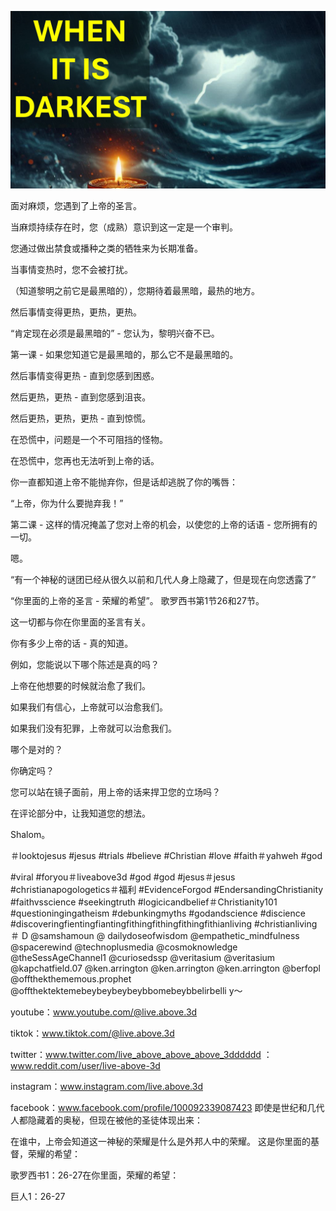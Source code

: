 ![Video cover image](../cover.jpg "cover photo")

面对麻烦，您遇到了上帝的圣言。

当麻烦持续存在时，您（成熟）意识到这一定是一个审判。

您通过做出禁食或播种之类的牺牲来为长期准备。

当事情变热时，您不会被打扰。

（知道黎明之前它是最黑暗的），您期待着最黑暗，最热的地方。

然后事情变得更热，更热，更热。

“肯定现在必须是最黑暗的”  - 您认为，黎明兴奋不已。

第一课 - 如果您知道它是最黑暗的，那么它不是最黑暗的。

然后事情变得更热 - 直到您感到困惑。

然后更热，更热 - 直到您感到沮丧。

然后更热，更热，更热 - 直到惊慌。

在恐慌中，问题是一个不可阻挡的怪物。

在恐慌中，您再也无法听到上帝的话。

你一直都知道上帝不能抛弃你，但是话却逃脱了你的嘴唇：

“上帝，你为什么要抛弃我！”

第二课 - 这样的情况掩盖了您对上帝的机会，以使您的上帝的话语 - 您所拥有的一切。

嗯。

“有一个神秘的谜团已经从很久以前和几代人身上隐藏了，但是现在向您透露了”

“你里面的上帝的圣言 - 荣耀的希望”。 歌罗西书第1节26和27节。

这一切都与你在你里面的圣言有关。

你有多少上帝的话 - 真的知道。

例如，您能说以下哪个陈述是真的吗？

上帝在他想要的时候就治愈了我们。

如果我们有信心，上帝就可以治愈我们。

如果我们没有犯罪，上帝就可以治愈我们。

哪个是对的？

你确定吗？

您可以站在镜子面前，用上帝的话来捍卫您的立场吗？

在评论部分中，让我知道您的想法。

Shalom。


＃looktojesus #jesus #trials #believe #Christian #love #faith＃yahweh #god

#viral #foryou＃liveabove3d #god #god #jesus＃jesus #christianapogologetics＃福利 #EvidenceForgod #EndersandingChristianity #faithvsscience #seekingtruth #logicicandbelief＃Christianity101 #questioningingatheism #debunkingmyths #godandscience #discience #discoveringfientingfiantingfithingfithingfithingfithianliving #christianliving＃ D @samshamoun @ dailydoseofwisdom @empathetic_mindfulness @spacerewind @technoplusmedia @cosmoknowledge @theSessAgeChannel1 @curiosedssp @veritasium @veritasium @kapchatfield.07 @ken.arrington @ken.arrington @ken.arrington @berfopl @offthekthememous.prophet @offthektektemebeybeybeybeybbomebeybbelirbelli y〜

youtube：www.youtube.com/@live.above.3d


tiktok：www.tiktok.com/@live.above.3d

twitter：www.twitter.com/live_above_above_above_3dddddd ：www.reddit.com/user/live-above-3d

instagram：www.instagram.com/live.above.3d

facebook：www.facebook.com/profile/100092339087423 即使是世纪和几代人都隐藏着的奥秘，但现在被他的圣徒体现出来：

在谁中，上帝会知道这一神秘的荣耀是什么是外邦人中的荣耀。 这是你里面的基督，荣耀的希望：

歌罗西书1：26-27在你里面，荣耀的希望：

巨人1：26-27






